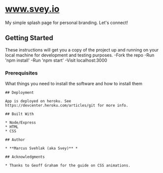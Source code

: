 # www.svey.io

My simple splash page for personal branding. Let's connect!

## Getting Started

These instructions will get you a copy of the project up and running on your local machine for development and testing purposes.
-Fork the repo
-Run 'npm install'
-Run 'npm start'
-Visit localhost:3000

### Prerequisites

What things you need to install the software and how to install them

```
## Deployment

App is deployed on heroku. See https://devcenter.heroku.com/articles/git for more info. 

## Built With

* Node/Express
* HTML
* CSS

## Author

* **Marcus Svehlak (aka Svey)** *

## Acknowledgments

* Thanks to Geoff Graham for the guide on CSS animations.
